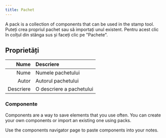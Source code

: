 ```yaml
---
title: Pachet
---
```


A pack is a collection of components that can be used in the stamp tool. Puteți crea propriul pachet sau să importați unul existent. Pentru acest clic în colțul din stânga sus și faceți clic pe "Pachete".

## Proprietăți

|      Nume | Descriere                |
| --------: | :----------------------- |
|      Nume | Numele pachetului        |
|     Autor | Autorul pachetului       |
| Descriere | O descriere a pachetului |

### Componente

Components are a way to save elements that you use often. You can create your own components or import an existing one using packs.

Use the components navigator page to paste components into your notes.
